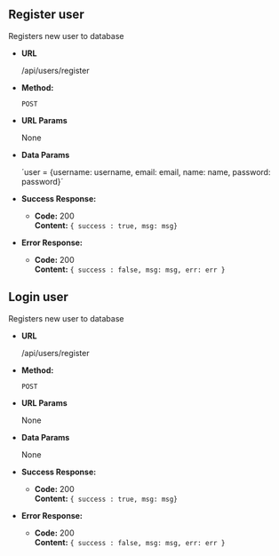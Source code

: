 **Register user**
----
  Registers new user to database

* **URL**

  /api/users/register

* **Method:**

  `POST`
  
* **URL Params**

  None

* **Data Params**

  ´user = {username: username, email: email, name: name, password: password}´

* **Success Response:**

  * **Code:** 200 <br />
    **Content:** `{ success : true, msg: msg}`
 
* **Error Response:**

  * **Code:** 200 <br />
    **Content:** `{ success : false, msg: msg, err: err }`



**Login user**
----
  Registers new user to database

* **URL**

  /api/users/register

* **Method:**

  `POST`
  
* **URL Params**

  None

* **Data Params**

  None

* **Success Response:**

  * **Code:** 200 <br />
    **Content:** `{ success : true, msg: msg}`
 
* **Error Response:**

  * **Code:** 200 <br />
    **Content:** `{ success : false, msg: msg, err: err }`

